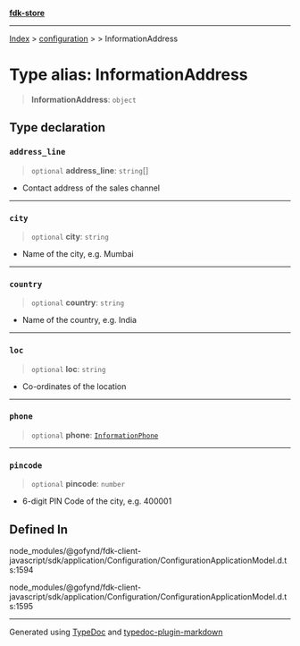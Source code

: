 [**fdk-store**](../../../README.md)
***

[Index](../../../API.md) > [configuration](../../README.md) > [<internal>](../README.md) > InformationAddress

# Type alias: InformationAddress

> **InformationAddress**: `object`

## Type declaration

### `address_line`

> `optional` **address\_line**: `string`[]

- Contact address of the sales channel

***

### `city`

> `optional` **city**: `string`

- Name of the city, e.g. Mumbai

***

### `country`

> `optional` **country**: `string`

- Name of the country, e.g. India

***

### `loc`

> `optional` **loc**: `string`

- Co-ordinates of the location

***

### `phone`

> `optional` **phone**: [`InformationPhone`](type-alias.InformationPhone.md)

***

### `pincode`

> `optional` **pincode**: `number`

- 6-digit PIN Code of the city, e.g. 400001

## Defined In

node\_modules/@gofynd/fdk-client-javascript/sdk/application/Configuration/ConfigurationApplicationModel.d.ts:1594

node\_modules/@gofynd/fdk-client-javascript/sdk/application/Configuration/ConfigurationApplicationModel.d.ts:1595

***
Generated using [TypeDoc](https://typedoc.org/) and [typedoc-plugin-markdown](https://www.npmjs.com/package/typedoc-plugin-markdown)
